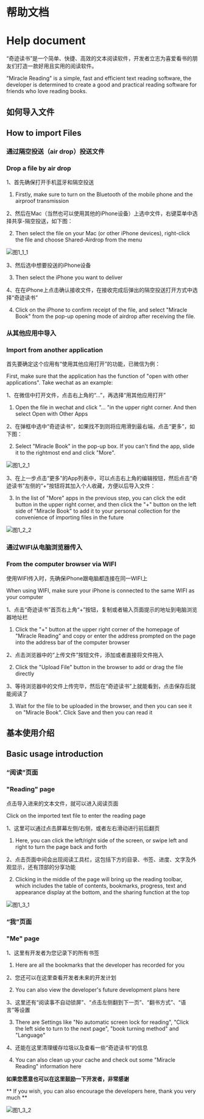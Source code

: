 # 帮助文档
# Help document
“奇迹读书”是一个简单、快捷、高效的文本阅读软件，开发者立志为喜爱看书的朋友们打造一款好用且实用的阅读软件。

"Miracle Reading" is a simple, fast and efficient text reading software, the developer is determined to create a good and practical reading software for friends who love reading books.


## 如何导入文件
## How to import Files


### 通过隔空投送（air drop）投送文件
### Drop a file by air drop
1、首先确保打开手机蓝牙和隔空投送

1. Firstly, make sure to turn on the Bluetooth of the mobile phone and the airproof transmission

2、然后在Mac（当然也可以使用其他的iPhone设备）上选中文件，右键菜单中选择共享-隔空投送，如下图：

2. Then select the file on your Mac (or other iPhone devices), right-click the file and choose Shared-Airdrop from the menu

![图1_1_1](https://img-blog.csdnimg.cn/5ff3bc51720f49f5901c41a167b192ca.jpeg)

3、然后选中想要投送的iPhone设备

3. Then select the iPhone you want to deliver

4、在在iPhone上点击确认接收文件，在接收完成后弹出的隔空投送打开方式中选择“奇迹读书”

4. Click on the iPhone to confirm receipt of the file, and select "Miracle Book" from the pop-up opening mode of airdrop after receiving the file.


### 从其他应用中导入
### Import from another application
首先要确定这个应用有“使用其他应用打开”的功能，已微信为例：

First, make sure that the application has the function of "open with other applications". Take wechat as an example:

1、在微信中打开文件，点击右上角的“…”，再选择“用其他应用打开”

1. Open the file in wechat and click "... "in the upper right corner. And then select Open with Other Apps

2、在弹框中选中“奇迹读书”，如果找不到则将应用滑到最右端，点击“更多”，如下图：

2. Select "Miracle Book" in the pop-up box. If you can't find the app, slide it to the rightmost end and click "More".

![图1_2_1](https://img-blog.csdnimg.cn/fcf4eb84ef2c443596f1d2dbae02cf68.png)

3、在上一步点击“更多”的App列表中，可以点击右上角的编辑按钮，然后点击“奇迹读书”左侧的“+”按钮将其加入个人收藏，方便以后导入文件：

3. In the list of "More" apps in the previous step, you can click the edit button in the upper right corner, and then click the "+" button on the left side of "Miracle Book" to add it to your personal collection for the convenience of importing files in the future

![图1_2_2](https://img-blog.csdnimg.cn/3c7a1841d62a457381d32ddaa4bb3e19.png)


### 通过WIFI从电脑浏览器传入
### From the computer browser via WIFI
使用WIFI传入时，先确保iPhone跟电脑都连接在同一WIFI上

When using WIFI, make sure your iPhone is connected to the same WIFI as your computer

1、点击“奇迹读书”首页右上角“+”按钮，复制或者输入页面提示的地址到电脑浏览器地址栏

1. Click the "+" button at the upper right corner of the homepage of "Miracle Reading" and copy or enter the address prompted on the page into the address bar of the computer browser

2、点击浏览器中的“上传文件”按钮文件，添加或者直接将文件拖入

2. Click the "Upload File" button in the browser to add or drag the file directly

3、等待浏览器中的文件上传完毕，然后在“奇迹读书”上就能看到，点击保存后就能阅读了

3. Wait for the file to be uploaded in the browser, and then you can see it on "Miracle Book". Click Save and then you can read it


## 基本使用介绍
## Basic usage introduction


### “阅读”页面
### "Reading" page
点击导入进来的文本文件，就可以进入阅读页面

Click on the imported text file to enter the reading page

1、这里可以通过点击屏幕左侧/右侧，或者左右滑动进行前后翻页
1. Here, you can click the left/right side of the screen, or swipe left and right to turn the page back and forth

2、点击页面中间会出现阅读工具栏，这包括下方的目录、书签、进度、文字及外观显示，还有顶部的分享功能

2. Clicking in the middle of the page will bring up the reading toolbar, which includes the table of contents, bookmarks, progress, text and appearance display at the bottom, and the sharing function at the top

![图1_3_1](https://img-blog.csdnimg.cn/95db4a3b23f4417997351291964dc199.jpeg)

### “我”页面
### "Me" page
1、这里有开发者为您记录下的所有书签

1. Here are all the bookmarks that the developer has recorded for you

2、您还可以在这里查看开发者未来的开发计划

2. You can also view the developer's future development plans here

3、这里还有“阅读事不自动锁屏”、“点击左侧翻到下一页”、“翻书方式”、“语言”等设置

3. There are Settings like "No automatic screen lock for reading", "Click the left side to turn to the next page", "book turning method" and "Language"

4、还能在这里清理缓存垃圾以及查看一些“奇迹读书”的信息

4. You can also clean up your cache and check out some "Miracle Reading" information here

**如果您愿意也可以在这里鼓励一下开发者，非常感谢**

** If you wish, you can also encourage the developers here, thank you very much **

![图1_3_2](https://img-blog.csdnimg.cn/cfd9a896acf94d9c9789ad302ff30d9e.jpeg)
